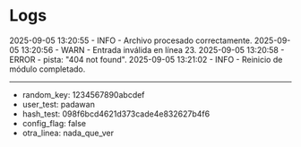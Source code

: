 # Logs 

2025-09-05 13:20:55 - INFO - Archivo procesado correctamente.
2025-09-05 13:20:56 - WARN - Entrada inválida en línea 23.
2025-09-05 13:20:58 - ERROR - pista: "404 not found".
2025-09-05 13:21:02 - INFO - Reinicio de módulo completado.

---



- random_key: 1234567890abcdef
- user_test: padawan
- hash_test: 098f6bcd4621d373cade4e832627b4f6
- config_flag: false
- otra_linea: nada_que_ver
